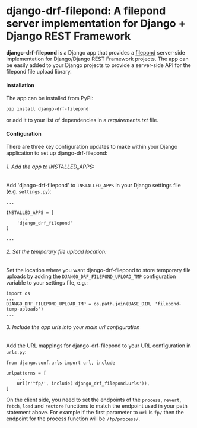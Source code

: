 # django-drf-filepond: A filepond server implementation for Django + Django REST Framework

**django-drf-filepond** is a Django app that provides a [filepond](https://github.com/pqina/filepond) server-side implementation for Django/Django REST Framework projects. The app can be easily added to your Django projects to provide a server-side API for the filepond file upload library.

#### Installation

The app can be installed from PyPi:

```
pip install django-drf-filepond
```

or add it to your list of dependencies in a _requirements.txt_ file.

#### Configuration

There are three key configuration updates to make within your Django application to set up django-drf-filepond:

###### 1. Add the app to INSTALLED_APPS:

Add 'django-drf-filepond' to `INSTALLED_APPS` in your Django settings file (e.g. `settings.py`):

```
...

INSTALLED_APPS = [
	...,
	'django_drf_filepond'
]

...
```

###### 2. Set the temporary file upload location:

Set the location where you want django-drf-filepond to store temporary file uploads by adding the `DJANGO_DRF_FILEPOND_UPLOAD_TMP` configuration variable to your settings file, e.g.:

```
import os
...
DJANGO_DRF_FILEPOND_UPLOAD_TMP = os.path.join(BASE_DIR, 'filepond-temp-uploads')
...
```

###### 3. Include the app urls into your main url configuration

Add the URL mappings for django-drf-filepond to your URL configuration in `urls.py`:

```
from django.conf.urls import url, include

urlpatterns = [
	...
	url(r'^fp/', include('django_drf_filepond.urls')),
]
```

On the client side, you need to set the endpoints of the `process`, `revert`, `fetch`, `load` and `restore` functions to match the endpoint used in your path statement above. For example if the first parameter to `url` is `fp/` then the endpoint for the process function will be `/fp/process/`.
